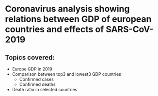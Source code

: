 # Coronavirus analysis showing relations between GDP of european countries and effects of SARS-CoV-2019

## Topics covered:
* Europe GDP in 2019
* Comparison between top3 and lowest3 GDP countries
  * Confirmed cases
  * Confirmed deaths
* Death ratio in selected countries
